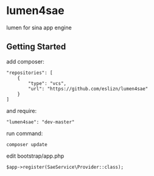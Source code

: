 # lumen4sae
lumen for sina app engine


## Getting Started

add composer:

	"repositories": [
        {
            "type": "vcs",
            "url": "https://github.com/eslizn/lumen4sae"
        }
    ]

and require:
	
	"lumen4sae": "dev-master"
	
run command:

	composer update
	
edit bootstrap/app.php 

	$app->register(SaeService\Provider::class);
	
